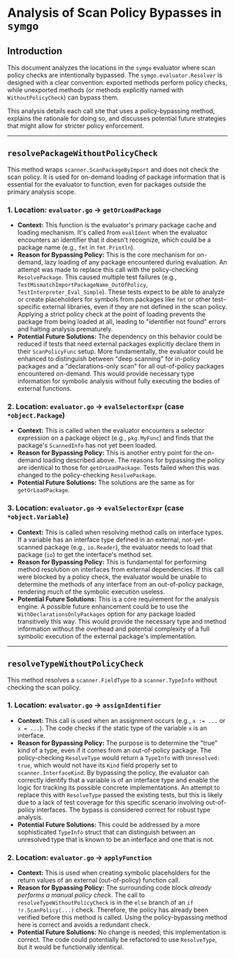 # Analysis of Scan Policy Bypasses in `symgo`

## Introduction

This document analyzes the locations in the `symgo` evaluator where scan policy checks are intentionally bypassed. The `symgo.evaluator.Resolver` is designed with a clear convention: exported methods perform policy checks, while unexported methods (or methods explicitly named with `WithoutPolicyCheck`) can bypass them.

This analysis details each call site that uses a policy-bypassing method, explains the rationale for doing so, and discusses potential future strategies that might allow for stricter policy enforcement.

---

## `resolvePackageWithoutPolicyCheck`

This method wraps `scanner.ScanPackageByImport` and does not check the scan policy. It is used for on-demand loading of package information that is essential for the evaluator to function, even for packages outside the primary analysis scope.

### 1. Location: `evaluator.go` -> `getOrLoadPackage`

-   **Context:** This function is the evaluator's primary package cache and loading mechanism. It's called from `evalIdent` when the evaluator encounters an identifier that it doesn't recognize, which could be a package name (e.g., `fmt` in `fmt.Println`).
-   **Reason for Bypassing Policy:** This is the core mechanism for on-demand, lazy loading of any package encountered during evaluation. An attempt was made to replace this call with the policy-checking `ResolvePackage`. This caused multiple test failures (e.g., `TestMismatchImportPackageName_OutOfPolicy`, `TestInterpreter_Eval_Simple`). These tests expect to be able to analyze or create placeholders for symbols from packages like `fmt` or other test-specific external libraries, even if they are not defined in the scan policy. Applying a strict policy check at the point of loading prevents the package from being loaded at all, leading to "identifier not found" errors and halting analysis prematurely.
-   **Potential Future Solutions:** The dependency on this behavior could be reduced if tests that need external packages explicitly declare them in their `ScanPolicyFunc` setup. More fundamentally, the evaluator could be enhanced to distinguish between "deep scanning" for in-policy packages and a "declarations-only scan" for all out-of-policy packages encountered on-demand. This would provide necessary type information for symbolic analysis without fully executing the bodies of external functions.

### 2. Location: `evaluator.go` -> `evalSelectorExpr` (case `*object.Package`)

-   **Context:** This is called when the evaluator encounters a selector expression on a package object (e.g., `pkg.MyFunc`) and finds that the package's `ScannedInfo` has not yet been loaded.
-   **Reason for Bypassing Policy:** This is another entry point for the on-demand loading described above. The reasons for bypassing the policy are identical to those for `getOrLoadPackage`. Tests failed when this was changed to the policy-checking `ResolvePackage`.
-   **Potential Future Solutions:** The solutions are the same as for `getOrLoadPackage`.

### 3. Location: `evaluator.go` -> `evalSelectorExpr` (case `*object.Variable`)

-   **Context:** This is called when resolving method calls on interface types. If a variable has an interface type defined in an external, not-yet-scanned package (e.g., `io.Reader`), the evaluator needs to load that package (`io`) to get the interface's method set.
-   **Reason for Bypassing Policy:** This is fundamental for performing method resolution on interfaces from external dependencies. If this call were blocked by a policy check, the evaluator would be unable to determine the methods of any interface from an out-of-policy package, rendering much of the symbolic execution useless.
-   **Potential Future Solutions:** This is a core requirement for the analysis engine. A possible future enhancement could be to use the `WithDeclarationsOnlyPackages` option for any package loaded transitively this way. This would provide the necessary type and method information without the overhead and potential complexity of a full symbolic execution of the external package's implementation.

---

## `resolveTypeWithoutPolicyCheck`

This method resolves a `scanner.FieldType` to a `scanner.TypeInfo` without checking the scan policy.

### 1. Location: `evaluator.go` -> `assignIdentifier`

-   **Context:** This call is used when an assignment occurs (e.g., `x := ...` or `x = ...`). The code checks if the static type of the variable `x` is an interface.
-   **Reason for Bypassing Policy:** The purpose is to determine the "true" kind of a type, even if it comes from an out-of-policy package. The policy-checking `ResolveType` would return a `TypeInfo` with `Unresolved: true`, which would not have its `Kind` field properly set to `scanner.InterfaceKind`. By bypassing the policy, the evaluator can correctly identify that a variable is of an interface type and enable the logic for tracking its possible concrete implementations. An attempt to replace this with `ResolveType` passed the existing tests, but this is likely due to a lack of test coverage for this specific scenario involving out-of-policy interfaces. The bypass is considered correct for robust type analysis.
-   **Potential Future Solutions:** This could be addressed by a more sophisticated `TypeInfo` struct that can distinguish between an unresolved type that is known to be an interface and one that is not.

### 2. Location: `evaluator.go` -> `applyFunction`

-   **Context:** This is used when creating symbolic placeholders for the return values of an external (out-of-policy) function call.
-   **Reason for Bypassing Policy:** The surrounding code block *already performs a manual policy check*. The call to `resolveTypeWithoutPolicyCheck` is in the `else` branch of an `if !r.ScanPolicy(...)` check. Therefore, the policy has already been verified before this method is called. Using the policy-bypassing method here is correct and avoids a redundant check.
-   **Potential Future Solutions:** No change is needed; this implementation is correct. The code could potentially be refactored to use `ResolveType`, but it would be functionally identical.
